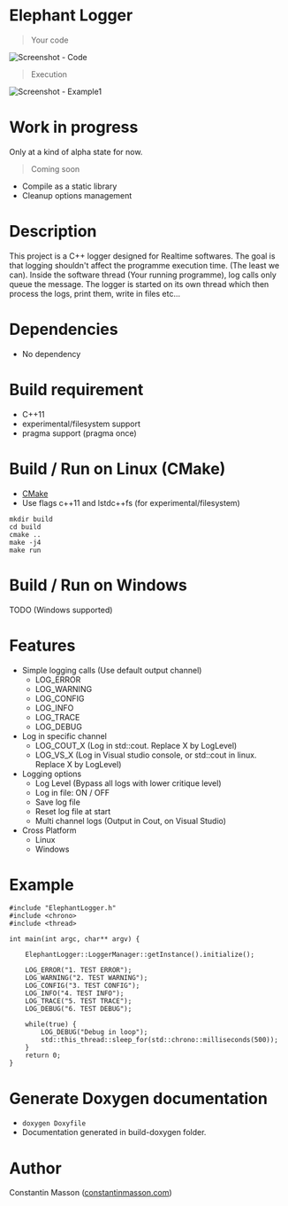 # Elephant Logger

> Your code

![Screenshot - Code](https://i.imgur.com/KNjvr4G.png)

> Execution

![Screenshot - Example1](https://i.imgur.com/cIqhS2s.png)


# Work in progress
Only at a kind of alpha state for now.

> Coming soon

- Compile as a static library
- Cleanup options management


# Description
This project is a C++ logger designed for Realtime softwares.
The goal is that logging shouldn't affect the programme execution time. (The least we can).
Inside the software thread (Your running programme), log calls only queue the message.
The logger is started on its own thread which then process the logs, print them, write in files etc...


# Dependencies
- No dependency


# Build requirement
- C++11
- experimental/filesystem support
- pragma support (pragma once)


# Build / Run on Linux (CMake)
- [CMake](https://cmake.org/)
- Use flags c++11 and lstdc++fs (for experimental/filesystem)

```
mkdir build
cd build
cmake ..
make -j4
make run
```


# Build / Run on Windows
TODO (Windows supported)


# Features
- Simple logging calls (Use default output channel)
    - LOG_ERROR
    - LOG_WARNING
    - LOG_CONFIG
    - LOG_INFO
    - LOG_TRACE
    - LOG_DEBUG
- Log in specific channel
    - LOG_COUT_X (Log in std::cout. Replace X by LogLevel)
    - LOG_VS_X (Log in Visual studio console, or std::cout in linux. Replace X by LogLevel)
- Logging options
    - Log Level (Bypass all logs with lower critique level)
    - Log in file: ON / OFF
    - Save log file
    - Reset log file at start
    - Multi channel logs (Output in Cout, on Visual Studio)
- Cross Platform
    - Linux
    - Windows


# Example
```
#include "ElephantLogger.h"
#include <chrono>
#include <thread>

int main(int argc, char** argv) {

    ElephantLogger::LoggerManager::getInstance().initialize();

    LOG_ERROR("1. TEST ERROR");
    LOG_WARNING("2. TEST WARNING");
    LOG_CONFIG("3. TEST CONFIG");
    LOG_INFO("4. TEST INFO");
    LOG_TRACE("5. TEST TRACE");
    LOG_DEBUG("6. TEST DEBUG");

    while(true) {
        LOG_DEBUG("Debug in loop");
        std::this_thread::sleep_for(std::chrono::milliseconds(500));
    }
    return 0;
}
```


# Generate Doxygen documentation
- `doxygen Doxyfile`
- Documentation generated in build-doxygen folder.


# Author
Constantin Masson ([constantinmasson.com](http://constantinmasson.com/))
